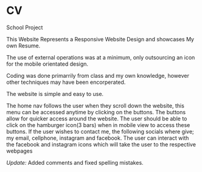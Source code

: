 # CV
School Project


This Website Represents a Responsive Website Design and showcases My own Resume.

The use of external operations was at a minimum, only outsourcing an icon for the mobile orientated design.

Coding was done primarrily from class and my own knowledge, however other techniques may have been encorperated.

The website is simple and easy to use.

The home nav follows the user when they scroll down the website, this menu can be accessed anytime by clicking on the buttons.
The buttons allow for quicker access around the website.
The user should be able to click on the hamburger icon(3 bars) when in mobile view to access these buttons.
If the user wishes to contact me, the following socials where give; my email, cellphone, instagram and facebook.
The user can interact with the facebook and instagram icons which will take the user to the respective webpages

*Update:*
Added comments and fixed spelling mistakes.
